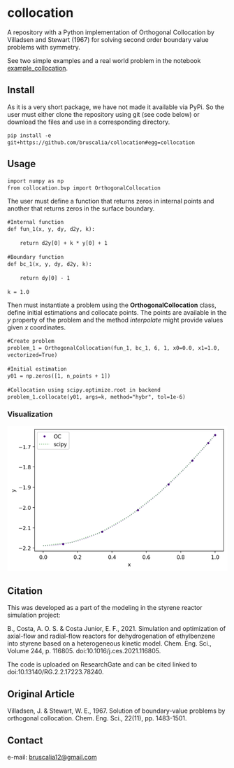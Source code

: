 # collocation
A repository with a Python implementation of Orthogonal Collocation by Villadsen and Stewart (1967) for solving second order boundary value problems with symmetry.

See two simple examples and a real world problem in the notebook [example_collocation](https://github.com/bruscalia/collocation/example_collocation.ipynb).

## Install
As it is a very short package, we have not made it available via PyPi. So the user must either clone the repository using git (see code below) or download the files and use in a corresponding directory.

```
pip install -e git+https://github.com/bruscalia/collocation#egg=collocation
```

## Usage

```
import numpy as np
from collocation.bvp import OrthogonalCollocation
```

The user must define a function that returns zeros in internal points and another that returns zeros in the surface boundary.
```
#Internal function
def fun_1(x, y, dy, d2y, k):
    
    return d2y[0] + k * y[0] + 1

#Boundary function
def bc_1(x, y, dy, d2y, k):
    
    return dy[0] - 1

k = 1.0
```

Then must instantiate a problem using the **OrthogonalCollocation** class, define initial estimations and collocate points. The points are available in the *y* property of the problem and the method *interpolate* might provide values given *x* coordinates.
```
#Create problem
problem_1 = OrthogonalCollocation(fun_1, bc_1, 6, 1, x0=0.0, x1=1.0, vectorized=True)

#Initial estimation
y01 = np.zeros([1, n_points + 1])

#Collocation using scipy.optimize.root in backend
problem_1.collocate(y01, args=k, method="hybr", tol=1e-6)
```

### Visualization
![example1](./images/example1.png)

## Citation
This was developed as a part of the modeling in the styrene reactor simulation project:

B., Costa, A. O. S. & Costa Junior, E. F., 2021. Simulation and optimization of axial-flow and radial-flow reactors for dehydrogenation of ethylbenzene into styrene based on a heterogeneous kinetic model. Chem. Eng. Sci., Volume 244, p. 116805. doi:10.1016/j.ces.2021.116805.

The code is uploaded on ResearchGate and can be cited linked to doi:10.13140/RG.2.2.17223.78240.

## Original Article
Villadsen, J. & Stewart, W. E., 1967. Solution of boundary-value problems by orthogonal collocation. Chem. Eng. Sci., 22(11), pp. 1483-1501.

## Contact
e-mail: bruscalia12@gmail.com

